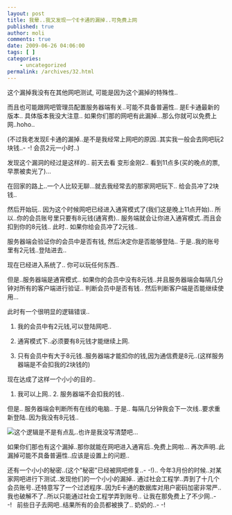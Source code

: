 ```yaml
---
layout: post
title: 我晕..我又发现一个E卡通的漏掉..可免费上网
published: true
author: moli
comments: true
date: 2009-06-26 04:06:00
tags: [ ]
categories:
    - uncategorized
permalink: /archives/32.html
---
```

这个漏掉我没有在其他网吧测试, 可能是因为这个漏掉的特殊性..

而且也可能跟网吧管理员配置服务器端有关..可能不具备普遍性.. 是E卡通最新的版本.. 具体版本我没大注意.. 如果你们那的网吧有此漏掉&#8230;那么你就可以免费上网..hoho..

(不过我老发现E卡通的漏掉..是不是我经常上网吧的原因..其实我一般会去网吧玩2块钱..- -! 会员2元一小时..)

发现这个漏洞的经过是这样的.. 前天去看 变形金刚2.. 看到11点多(买的晚点的票,早票被卖光了)&#8230;

在回家的路上..一个人比较无聊&#8230;就去我经常去的那家网吧玩下.. 给会员冲了2块钱..

然后开始玩.. 因为这个时候网吧已经进入通宵模式了(我们这是晚上11点开始).. 所以..你的会员账号里只要有8元钱(通宵费).. 服务端就会让你进入通宵模式..而且会扣到你的8元钱.. 此时.. 如果你给会员冲了2元钱..

服务器端会验证你的会员中是否有钱, 然后决定你是否能够登陆.. 于是..我的账号里有2元钱..登陆进去..

现在已经进入系统了.. 你可以玩任何东西..

但是..服务器端是通宵模式.. 如果你的会员中没有8元钱..并且服务器端会每隔几分钟对所有的客户端进行验证.. 判断会员中是否有钱.. 然后判断客户端是否能继续使用&#8230;

此时有一个很明显的逻辑错误..

1. 我的会员中有2元钱,可以登陆网吧..

2. 通宵模式下..必须要有8元钱才能继续上网.

3. 只有会员中有大于8元钱..服务器端才能扣你的钱,因为通信费是8元..(这样服务器端是不会扣我的2块钱的)

现在达成了这样一个小小的目的..

1. 我可以上网.. 2. 服务器端不会扣我的钱..

但是.. 服务器端会判断所有在线的电脑.. 于是.. 每隔几分钟我会下一次线..要求重新登陆..因为我没有8元钱..

![][1]这个逻辑是不是有点乱..也许是我没写清楚吧&#8230;

如果你们那也有这个漏掉..那你就能在网吧进入通宵后..免费上网啦&#8230; 再次声明..此漏掉可能不具备普遍性..应该是设置上的问题..

还有一个小小的秘密..(这个"秘密"已经被网吧修复..- -!).. 今年3月份的时候..对某家网吧进行下测试..发现他们的一个小小的漏掉.. 通过社会工程学..弄到了十几个会员账号..还特意写了一个过滤程序..因为E卡通的数据库对用户密码加密非常严..我也破解不了..所以只能通过社会工程学弄到账号.. 让我在那免费上了不少网..- -!&nbsp;&nbsp; 前些日子去网吧..结果所有的会员都被换了.. 奶奶的..- -!

 [1]: http://img.baidu.com/hi/jx/j_0009.gif